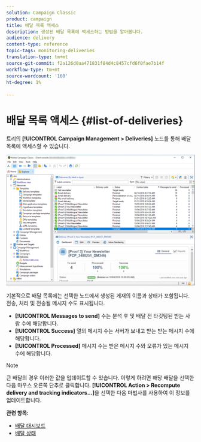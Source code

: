 ```yaml
---
solution: Campaign Classic
product: campaign
title: 배달 목록 액세스
description: 생성된 배달 목록에 액세스하는 방법을 알아봅니다.
audience: delivery
content-type: reference
topic-tags: monitoring-deliveries
translation-type: tm+mt
source-git-commit: f2a126d0aa471831f84d4c8457cfd6f0fae7b14f
workflow-type: tm+mt
source-wordcount: '160'
ht-degree: 1%

---
```



# 배달 목록 액세스 {#list-of-deliveries}

트리의 **[!UICONTROL Campaign Management > Deliveries]** 노드를 통해 배달 목록에 액세스할 수 있습니다.

![](assets/deliveries-list.png)

기본적으로 배달 목록에는 선택한 노드에서 생성된 게재의 이름과 상태가 포함됩니다. 전송, 처리 및 전송될 메시지 수도 표시됩니다.

* **[!UICONTROL Messages to send]** 수는 분석 후 및 배달 전 타깃팅된 받는 사람 수에 해당합니다.
* **[!UICONTROL Success]** 열의 메시지 수는 서버가 보내고 받는 받는 메시지 수에 해당합니다.
* **[!UICONTROL Processed]** 메시지 수는 받은 메시지 수와 오류가 있는 메시지 수에 해당합니다.

>[!NOTE]
>
>큰 배달의 경우 이러한 값을 업데이트할 수 있습니다. 이렇게 하려면 해당 배달을 선택한 다음 마우스 오른쪽 단추로 클릭합니다. **[!UICONTROL Action > Recompute delivery and tracking indicators...]**&#x200B;을 선택한 다음 마법사를 사용하여 이 정보를 업데이트합니다.

**관련 항목:**

* [배달 대시보드](../../delivery/using/delivery-dashboard.md)
* [배달 상태](../../delivery/using/delivery-statuses.md)
